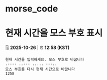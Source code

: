 # morse_code
# 현재 시간을 모스 부호 표시
<!-- MORSE_TIME_START -->
🗓️ **2025-10-26** | ⏰ **12:58 (KST)**

```
현재 시간을 입력하세요. 모스 부호로 바꿉니다
.---- ..--- ..... ---..
모스 부호를 다시 현재 시간으로 바꿉니다
1258
```
<!-- MORSE_TIME_END -->
